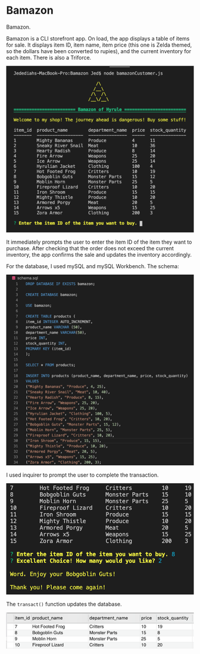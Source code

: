 # Bamazon
Bamazon. 

Bamazon is a CLI storefront app. On load, the app displays a table of items for sale. It displays item ID, item name, item price (this one is Zelda themed, so the dollars have been converted to rupies), and the current inventory for each item. There is also a Triforce. 

![Storefront](storefront.png)


It immediately prompts the user to enter the item ID of the item they want to purchase. After checking that the order does not exceed the current inventory, the app confirms the sale and updates the inventory accordingly. 

For the database, I used mySQL and mySQL Workbench. The schema:

![Schema](schema.png)

I used inquirer to prompt the user to complete the transaction.    

![Transaction](transaction.png)

The `transact()` function updates the database.

![Updated-Database](updated-DB.png)